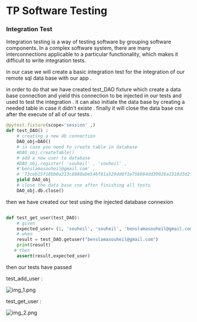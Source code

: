 # TP Software Testing
### Integration Test


Integration testing is a way of testing software by grouping software components. In a complex software system, there are many interconnections applicable to a particular functionality, which makes it difficult to write integration tests.

in our case we will create a basic integration test for the integration of our remote sql data base with our app . 

in order to do that we have created test_DAO fixture which create a data base connection and
yield this connection to be injected in our tests and used to test the integration . it can also 
initiate the data base by creating a needed table in case it didn't existe . 
finally it will close the data base cnx after the execute of all of our tests .



``` python
@pytest.fixture(scope='session' ,)
def test_DAO() :
    # creating a new db connection
    DAO_obj=DAO()
    # in case you need to create table in database
    #DAO_obj.createTable()
    # add a new user to database
    #DAO_obj.register( 'souheil' , 'souheil' ,
    #'benslamasouheil@gmail.com' ,
    # '73ceb15f18bb0a313c8880abe54bf61a529dd8f1e75b084dd39926a1518d3d2f','99999999')
    yield DAO_obj
    # close the data base cnx after finishing all tests
    DAO_obj.db.close()
````


then we have created our test using the injected database connexion 
 
````python

def test_get_user(test_DAO):
    # given
    expected_user= (1, 'souheil', 'souheil', 'benslamasouheil@gmail.com', '99728986', '73ceb15f18bb0a313c8880abe54bf61a529dd8f1e75b084dd39926a1518d3d2f', None)
    # when
    result = test_DAO.getuser("benslamasouheil@gmail.com")
    print(result)
   # then
    assert(result,expected_user)
````

then our tests have passed 

test_add_user : 

![img_1.png](img_1.png)

test_get_user : 

![img_2.png](img_2.png)